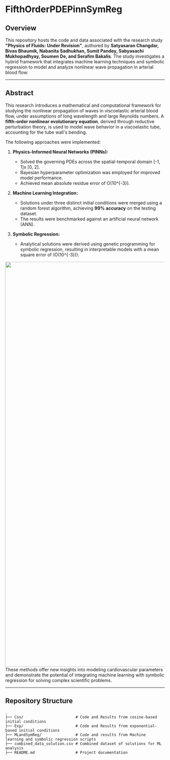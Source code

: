 # FifthOrderPDEPinnSymReg

## Overview

This repository hosts the code and data associated with the research study **"Physics of Fluids: Under Revision"**, authored by **Satyasaran Changdar, Bivas Bhaumik, Nabanita Sadhukhan, Sumit Pandey, Sabyasachi Mukhopadhyay, Soumen De, and Serafim Bakalis**. The study investigates a hybrid framework that integrates machine learning techniques and symbolic regression to model and analyze nonlinear wave propagation in arterial blood flow.

---

## Abstract

This research introduces a mathematical and computational framework for studying the nonlinear propagation of waves in viscoelastic arterial blood flow, under assumptions of long wavelength and large Reynolds numbers. A **fifth-order nonlinear evolutionary equation**, derived through reductive perturbation theory, is used to model wave behavior in a viscoelastic tube, accounting for the tube wall's bending.

The following approaches were implemented:

1. **Physics-Informed Neural Networks (PINNs):**
   - Solved the governing PDEs across the spatial-temporal domain [-1, 1]x [0, 2].
   - Bayesian hyperparameter optimization was employed for improved model performance.
   - Achieved mean absolute residue error of O(10^{-3}).

2. **Machine Learning Integration:**
   - Solutions under three distinct initial conditions were merged using a random forest algorithm, achieving **99% accuracy** on the testing dataset.
   - The results were benchmarked against an artificial neural network (ANN).

3. **Symbolic Regression:**
   - Analytical solutions were derived using genetic programming for symbolic regression, resulting in interpretable models with a mean square error of \(O(10^{-3})\).
<img src="https://github.com/satyasaran/FifthOrderPDEPinnSymReg/blob/main/Highlight%20Image.jpeg" hight= "300" width="1280"/>
These methods offer new insights into modeling cardiovascular parameters and demonstrate the potential of integrating machine learning with symbolic regression for solving complex scientific problems.

---

## Repository Structure

```plaintext
.
├── Cos/                       # Code and Results from cosine-based initial conditions
├── Exp/                       # Code and Results from exponential-based initial conditions
├── MLandSymReg/               # Code and results from Machine learning and symbolic regression scripts
├── combined_data_solution.csv # Combined dataset of solutions for ML analysis
├── README.md                  # Project documentation

